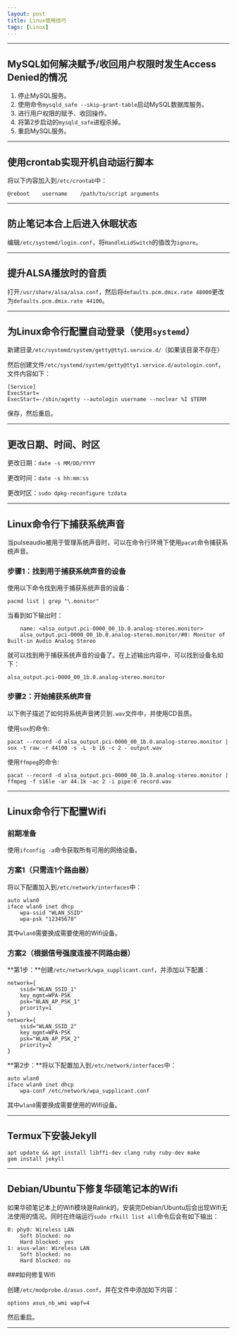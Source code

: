 ```yaml
---
layout: post
title: Linux使用技巧
tags: [Linux]
---
```


---

MySQL如何解决赋予/收回用户权限时发生Access Denied的情况
-------------------------------------------------------

1. 停止MySQL服务。
2. 使用命令`mysqld_safe --skip-grant-table`启动MySQL数据库服务。
3. 进行用户权限的赋予、收回操作。
4. 将第2步启动的`mysqld_safe`进程杀掉。
5. 重启MySQL服务。

---

使用crontab实现开机自动运行脚本
-------------------------------

将以下内容加入到`/etc/crontab`中：

	@reboot    username    /path/to/script arguments

---

防止笔记本合上后进入休眠状态
----------------------------

编辑`/etc/systemd/login.conf`，将`HandleLidSwitch`的值改为`ignore`。

---

提升ALSA播放时的音质
--------------------

打开`/usr/share/alsa/alsa.conf`，然后将`defaults.pcm.dmix.rate 48000`更改为`defaults.pcm.dmix.rate 44100`。

---

为Linux命令行配置自动登录（使用`systemd`）
------------------------------------------

新建目录`/etc/systemd/system/getty@tty1.service.d/`（如果该目录不存在）

然后创建文件`/etc/systemd/system/getty@tty1.service.d/autologin.conf`，文件内容如下：

	[Service]
	ExecStart=
	ExecStart=-/sbin/agetty --autologin username --noclear %I $TERM

保存，然后重启。

---

更改日期、时间、时区
--------------------

更改日期：`date -s MM/DD/YYYY`
	
更改时间：`date -s hh:mm:ss`

更改时区：`sudo dpkg-reconfigure tzdata`

---

Linux命令行下捕获系统声音
-------------------------

当pulseaudio被用于管理系统声音时，可以在命令行环境下使用`pacat`命令捕获系统声音。

### 步骤1：找到用于捕获系统声音的设备

使用以下命令找到用于捕获系统声音的设备：

	pacmd list | grep "\.monitor"
	
当看到如下输出时：

		name: <alsa_output.pci-0000_00_1b.0.analog-stereo.monitor>
		alsa_output.pci-0000_00_1b.0.analog-stereo.monitor/#0: Monitor of Built-in Audio Analog Stereo
		
就可以找到用于捕获系统声音的设备了。在上述输出内容中，可以找到设备名如下：

	alsa_output.pci-0000_00_1b.0.analog-stereo.monitor

### 步骤2：开始捕获系统声音

以下例子描述了如何将系统声音拷贝到`.wav`文件中，并使用CD音质。

使用`sox`的命令:

	pacat --record -d alsa_output.pci-0000_00_1b.0.analog-stereo.monitor | sox -t raw -r 44100 -s -L -b 16 -c 2 - output.wav
	
使用`ffmpeg`的命令:
	
	pacat --record -d alsa_output.pci-0000_00_1b.0.analog-stereo.monitor | ffmpeg -f s16le -ar 44.1k -ac 2 -i pipe:0 record.wav

---

Linux命令行下配置Wifi
---------------------

### 前期准备

使用`ifconfig -a`命令获取所有可用的网络设备。

### 方案1（只需连1个路由器）

将以下配置加入到`/etc/network/interfaces`中：

	auto wlan0
	iface wlan0 inet dhcp
		wpa-ssid "WLAN_SSID"
		wpa-psk "12345678"

其中`wlan0`需要换成需要使用的Wifi设备。

### 方案2（根据信号强度连接不同路由器）

**第1步：**创建`/etc/network/wpa_supplicant.conf`，并添加以下配置：

	network={
		ssid="WLAN_SSID_1"
		key_mgmt=WPA-PSK
		psk="WLAN_AP_PSK_1"
		priority=1
	}
	network={
		ssid="WLAN_SSID_2"
		key_mgmt=WPA-PSK
		psk="WLAN_AP_PSK_2"
		priority=2
	}

**第2步：**将以下配置加入到`/etc/network/interfaces`中：

	auto wlan0
	iface wlan0 inet dhcp
		wpa-conf /etc/network/wpa_supplicant.conf

其中`wlan0`需要换成需要使用的Wifi设备。

---

Termux下安装Jekyll
------------------

	apt update && apt install libffi-dev clang ruby ruby-dev make
	gem install jekyll

---

Debian/Ubuntu下修复华硕笔记本的Wifi
-----------------------------------

如果华硕笔记本上的Wifi模块是Ralink的，安装完Debian/Ubuntu后会出现Wifi无法使用的情况。同时在终端运行`sudo rfkill list all`命令后会有如下输出：

	0: phy0: Wireless LAN
		Soft blocked: no
		Hard blocked: yes
	1: asus-wlan: Wireless LAN
		Soft blocked: no
		Hard blocked: no

###如何修复Wifi

创建`/etc/modprobe.d/asus.conf`，并在文件中添加如下内容：

	options asus_nb_wmi wapf=4

然后重启。

---

